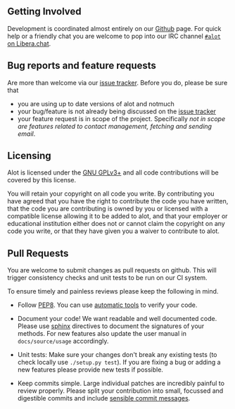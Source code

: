 Getting Involved
----------------

Development is coordinated almost entirely on our [Github] page.
For quick help or a friendly chat you are welcome to pop into our IRC channel [`#alot` on Libera.chat][Libera].


Bug reports and feature requests
-----------------------------------
Are more than welcome via our [issue tracker][Issues].
Before you do, please be sure that

* you are using up to date versions of alot and notmuch
* your bug/feature is not already being discussed on the [issue tracker][ISSUES]
* your feature request is in scope of the project. Specifically *not in scope are
  features related to contact management, fetching and sending email*.


Licensing
---------
Alot is licensed under the [GNU GPLv3+][GPL3] and all code contributions will be covered by this license.

You will retain your copyright on all code you write.
By contributing you have agreed that you have the right to contribute the code
you have written, that the code you are contributing is owned by you or
licensed with a compatible license allowing it to be added to alot, and that
your employer or educational institution either does not or cannot claim the
copyright on any code you write, or that they have given you a waiver to contribute to alot.


Pull Requests
---------------
You are welcome to submit changes as pull requests on github.
This will trigger consistency checks and unit tests to be run on our CI system.

To ensure timely and painless reviews please keep the following in mind.

* Follow [PEP8]. You can use [automatic tools][pycodestyle] to verify your code.

* Document your code! We want readable and well documented code.
  Please use [sphinx] directives to document the signatures of your methods.
  For new features also update the user manual in `docs/source/usage` accordingly.

* Unit tests: Make sure your changes don't break any existing tests (to check
  locally use `./setup.py test`). If you are fixing a bug or adding a new
  features please provide new tests if possible.

* Keep commits simple. Large individual patches are incredibly painful to review properly.
  Please split your contribution into small, focussed and digestible commits
  and include [sensible commit messages][commitiquette].


[Github]: https://github.com/pazz/alot
[Issues]: https://github.com/pazz/alot/issues
[Libera]: https://web.libera.chat/#alot
[GPL3]: https://www.gnu.org/licenses/gpl-3.0.en.html
[PEP8]: https://www.python.org/dev/peps/pep-0008/
[pycodestyle]:https://github.com/PyCQA/pycodestyle
[sphinx]: http://sphinx.pocoo.org/domains.html#info-field-lists
[commitiquette]: https://chris.beams.io/posts/git-commit/
